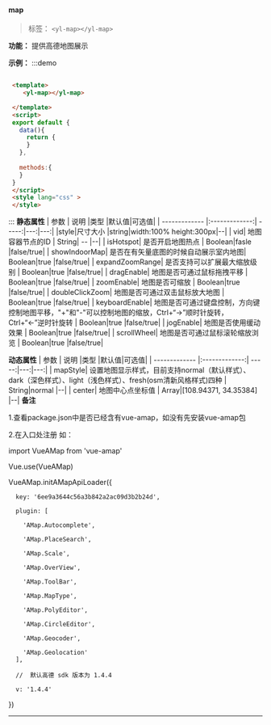 
  #### map

  > 标签： `<yl-map></yl-map>` 

  **功能：** 提供高德地图展示

  **示例：**
:::demo
  ```html

   <template>
      <yl-map></yl-map>

   </template>
   <script>
   export default {
     data(){
       return {
       }
     },
     
     methods:{
     }
   }
   </script>
   <style lang="css" >
   </style>

  ```
:::
 **静态属性**
   | 参数        | 说明           |类型   |默认值|可选值|
  | ------------- |:-------------:| -----:|---:|---:|
  |style|尺寸大小 |string|width:100%  height:300px|--|
  | vid| 地图容器节点的ID | String| -- |--|
  | isHotspot| 是否开启地图热点 | Boolean|fasle |false/true|
  | showIndoorMap| 是否在有矢量底图的时候自动展示室内地图| Boolean|true |false/true|
  | expandZoomRange| 是否支持可以扩展最大缩放级别 | Boolean|true |false/true|
  | dragEnable| 地图是否可通过鼠标拖拽平移 | Boolean|true |false/true|
  | zoomEnable| 地图是否可缩放 | Boolean|true |false/true|
  | doubleClickZoom| 地图是否可通过双击鼠标放大地图 | Boolean|true |false/true|
  | keyboardEnable| 地图是否可通过键盘控制，方向键控制地图平移，"+"和"-"可以控制地图的缩放，Ctrl+“→”顺时针旋转，Ctrl+“←”逆时针旋转 | Boolean|true |false/true|
  | jogEnable| 地图是否使用缓动效果 | Boolean|true |false/true|
  | scrollWheel| 地图是否可通过鼠标滚轮缩放浏览 | Boolean|true |false/true|

 **动态属性**
   | 参数        | 说明           |类型   |默认值|可选值|
  | ------------- |:-------------:| -----:|---:|---:|
  | mapStyle| 设置地图显示样式，目前支持normal（默认样式）、dark（深色样式）、light（浅色样式）、fresh(osm清新风格样式)四种 | String|normal |--|
  | center| 地图中心点坐标值 | Array|[108.94371, 34.35384] |--|
 **备注**

  1.查看package.json中是否已经含有vue-amap，如没有先安装vue-amap包

  2.在入口处注册 如：

  import VueAMap from 'vue-amap'

  Vue.use(VueAMap)

  VueAMap.initAMapApiLoader({

      key: '6ee9a3644c56a3b842a2ac09d3b2b24d',

      plugin: [

        'AMap.Autocomplete',

        'AMap.PlaceSearch',

        'AMap.Scale',

        'AMap.OverView',

        'AMap.ToolBar',

        'AMap.MapType',

        'AMap.PolyEditor',

        'AMap.CircleEditor',

        'AMap.Geocoder',

        'AMap.Geolocation'
      ],

      //  默认高德 sdk 版本为 1.4.4

      v: '1.4.4'

  })

---

